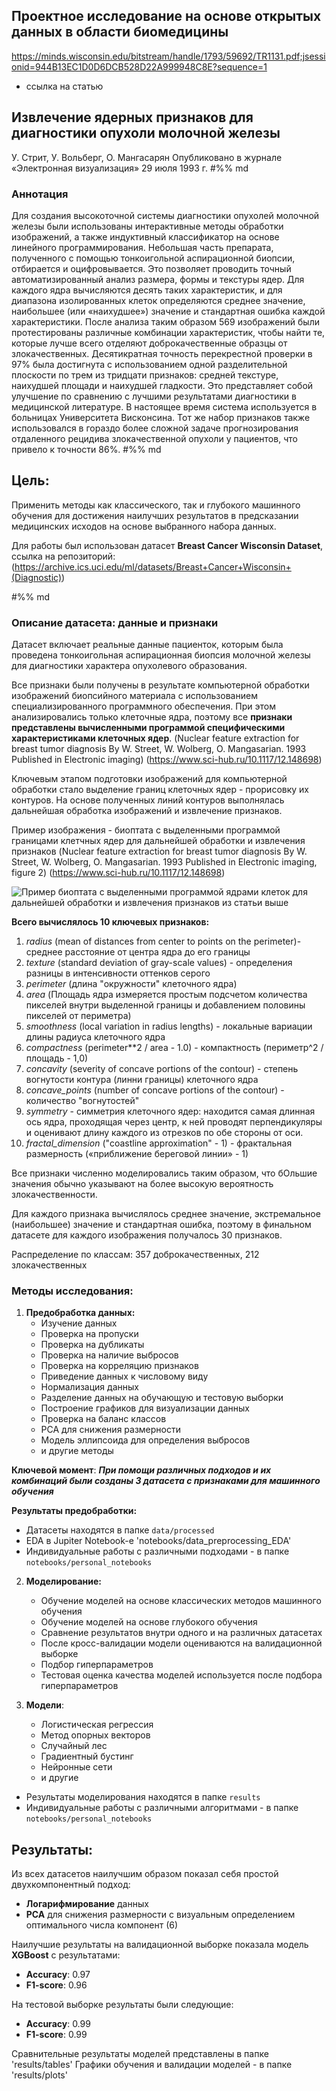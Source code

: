 
## **Проектное исследование на основе открытых данных в области биомедицины**


https://minds.wisconsin.edu/bitstream/handle/1793/59692/TR1131.pdf;jsessionid=944B13EC1D0D6DCB528D22A999948C8E?sequence=1
* ссылка на статью
## Извлечение ядерных признаков для диагностики опухоли молочной железы
У. Стрит, У. Вольберг, О. Мангасарян
Опубликовано в журнале «Электронная визуализация» 29 июля 1993 г.
#%% md
### **Аннотация**
Для создания высокоточной системы диагностики опухолей молочной железы были использованы интерактивные методы обработки изображений, а также индуктивный классификатор на основе линейного программирования. Небольшая часть препарата, полученного с помощью тонкоигольной аспирационной биопсии, отбирается и оцифровывается. Это позволяет проводить точный автоматизированный анализ размера, формы и текстуры ядер. Для каждого ядра вычисляются десять таких характеристик, и для диапазона изолированных клеток определяются среднее значение, наибольшее (или «наихудшее») значение и стандартная ошибка каждой характеристики. После анализа таким образом 569 изображений были протестированы различные комбинации характеристик, чтобы найти те, которые лучше всего отделяют доброкачественные образцы от злокачественных. Десятикратная точность перекрестной проверки в 97% была достигнута с использованием одной разделительной плоскости по трем из тридцати признаков: средней текстуре, наихудшей площади и наихудшей гладкости. Это представляет собой улучшение по сравнению с лучшими результатами диагностики в медицинской литературе. В настоящее время система используется в больницах Университета Висконсина. Тот же набор признаков также использовался в гораздо более сложной задаче прогнозирования отдаленного рецидива злокачественной опухоли у пациентов, что привело к точности 86%.
#%% md

## **Цель:**
Применить методы как классического, так и глубокого машинного обучения для достижения наилучших результатов в предсказании медицинских исходов на основе выбранного набора данных.

Для работы был использован датасет **Breast Cancer Wisconsin Dataset**, ссылка на репозиторий: (https://archive.ics.uci.edu/ml/datasets/Breast+Cancer+Wisconsin+(Diagnostic))

#%% md
### **Описание датасета: данные и признаки**

Датасет включает реальные данные пациенток, которым была проведена тонкоигольная аспирационная биопсия молочной железы для диагностики характера опухолевого образования.

Все признаки были получены в результате компьютерной обработки изображений биопсийного материала с использованием специализированного программного обеспечения. При этом анализировались только клеточные ядра, поэтому все **признаки представлены вычисленными программой специфическими характеристиками клеточных ядер**. (Nuclear feature extraction for breast tumor diagnosis By W. Street, W. Wolberg, O. Mangasarian. 1993 Published in Electronic imaging) (https://www.sci-hub.ru/10.1117/12.148698)

Ключевым этапом подготовки изображений для компьютерной обработки стало выделение границ клеточных ядер - прорисовку их контуров. На основе полученных линий контуров выполнялась дальнейшая обработка изображений и извлечение признаков.

Пример изображения - биоптата с выделенными программой границами клетчных ядер для дальнейшей обработки и извлечения признаков (Nuclear feature extraction for breast tumor diagnosis By W. Street, W. Wolberg, O. Mangasarian. 1993 Published in Electronic imaging, figure 2) (https://www.sci-hub.ru/10.1117/12.148698)

![Пример биоптата с выделенными программой ядрами клеток для дальнейшей обработки и извлечения признаков из статьи выше](attachment:image.png)




**Всего вычислялось 10 ключевых признаков:**

   1) *radius* (mean of distances from center to points on the perimeter)- среднее расстояние от центра ядра до его границы
   2) *texture* (standard deviation of gray-scale values) - определения разницы в интенсивности оттенков серого
   3) *perimeter* (длина "окружности" клеточного ядра)
   4) *area* (Площадь ядра измеряется простым подсчетом количества пикселей внутри выделенной границы и добавлением половины пикселей от периметра)
   5) *smoothness* (local variation in radius lengths) - локальные вариации длины радиуса клеточного ядра
   6) *compactness* (perimeter**2 / area - 1.0) - компактность (периметр^2 / площадь - 1,0)
   7) *concavity* (severity of concave portions of the contour) - степень вогнутости контура (линни границы) клеточного ядра
   8) *concave_points* (number of concave portions of the contour) - количество "вогнутостей"
   9) *symmetry* - симметрия клеточного ядер: находится самая длинная ось ядра, проходящая через центр, к ней проводят перпендикуляры и оценивают длину каждого из отрезков по обе стороны от оси.
   10) *fractal_dimension* ("coastline approximation" - 1) - фрактальная размерность («приближение береговой линии» - 1)

Все признаки численно моделировались таким образом, что бОльшие значения обычно указывают на более высокую вероятность злокачественности.

Для каждого признака вычислялось среднее значение, экстремальное (наибольшее) значение и стандартная ошибка, поэтому в финальном датасете для каждого изображения получалось 30 признаков.

Распределение по классам: 357 доброкачественных, 212 злокачественных


### **Методы исследования:**

1. **Предобработка данных:**
    - Изучение данных
    - Проверка на пропуски
    - Проверка на дубликаты
    - Проверка на наличие выбросов
    - Проверка на корреляцию признаков
    - Приведение данных к числовому виду
    - Нормализация данных
    - Разделение данных на обучающую и тестовую выборки
    - Построение графиков для визуализации данных
    - Проверка на баланс классов
    - PCA для снижения размерности
    - Модель эллипсоида для определения выбросов
    - и другие методы


**Ключевой момент**: ***При помощи различных подходов и их комбинаций были созданы 3 датасета с признаками для машинного обучения***

**Результаты предобработки:**
- Датасеты находятся в папке `data/processed`
- EDA в Jupiter Notebook-е 'notebooks/data_preprocessing_EDA'
- Индивидуальные работы с различными подходами - в папке `notebooks/personal_notebooks`


2. **Моделирование:**
    - Обучение моделей на основе классических методов машинного обучения
    - Обучение моделей на основе глубокого обучения
    - Сравнение результатов внутри одного и на различных датасетах
    - После кросс-валидации модели оцениваются на валидационной выборке
    - Подбор гиперпараметров
    - Тестовая оценка качества моделей используется после подбора гиперпараметров


3. **Модели**:
    - Логистическая регрессия
    - Метод опорных векторов
    - Случайный лес
    - Градиентный бустинг
    - Нейронные сети
    - и другие

- Результаты моделирования находятся в папке `results`
- Индивидуальные работы с различными алгоритмами - в папке `notebooks/personal_notebooks`



## **Результаты:**

Из всех датасетов наилучшим образом показал себя простой двухкомпонентный подход:
- **Логарифмирование** данных
- **PCA** для снижения размерности с визуальным определением оптимального числа компонент (6)

Наилучшие результаты на валидационной выборке показала модель **XGBoost** с результатами:
- **Accuracy**: 0.97
- **F1-score**: 0.96

На тестовой выборке результаты были следующие:
- **Accuracy**: 0.99
- **F1-score**: 0.99

Сравнительные результаты моделей представлены в папке 'results/tables'
Графики обучения и валидации моделей - в папке 'results/plots'
